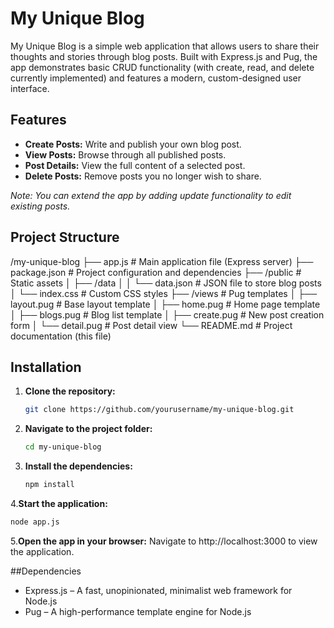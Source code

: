 # My Unique Blog

My Unique Blog is a simple web application that allows users to share their thoughts and stories through blog posts. Built with Express.js and Pug, the app demonstrates basic CRUD functionality (with create, read, and delete currently implemented) and features a modern, custom-designed user interface.

## Features

- **Create Posts:** Write and publish your own blog post.
- **View Posts:** Browse through all published posts.
- **Post Details:** View the full content of a selected post.
- **Delete Posts:** Remove posts you no longer wish to share.

_Note: You can extend the app by adding update functionality to edit existing posts._

## Project Structure

/my-unique-blog
├── app.js # Main application file (Express server)
├── package.json # Project configuration and dependencies
├── /public # Static assets
│
├── /data
│
│
└── data.json # JSON file to store blog posts
│
└── index.css # Custom CSS styles
├── /views # Pug templates
│
├── layout.pug # Base layout template
│
├── home.pug # Home page template
│
├── blogs.pug # Blog list template
│
├── create.pug # New post creation form
│
└── detail.pug # Post detail view
└── README.md # Project documentation (this file)

## Installation

1. **Clone the repository:**

   ```bash
   git clone https://github.com/yourusername/my-unique-blog.git
   ```

2. **Navigate to the project folder:**

   ```bash
   cd my-unique-blog
   ```

3. **Install the dependencies:**
   ```bash
   npm install
   ```

4.**Start the application:**

```bash
node app.js
```

5.**Open the app in your browser:**
Navigate to http://localhost:3000 to view the application.

##Dependencies

- Express.js – A fast, unopinionated, minimalist web framework for Node.js
- Pug – A high-performance template engine for Node.js
